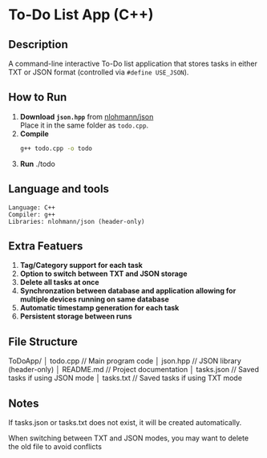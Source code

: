# To-Do List App (C++)

## Description
A command-line interactive To-Do list application that stores tasks in either TXT or JSON format (controlled via `#define USE_JSON`).

## How to Run
1. **Download `json.hpp`** from [nlohmann/json](https://github.com/nlohmann/json)  
   Place it in the same folder as `todo.cpp`.
2. **Compile**
   ```bash
   g++ todo.cpp -o todo
3. **Run**
   ./todo 

## Language and tools
    Language: C++
    Compiler: g++
    Libraries: nlohmann/json (header-only)    

## Extra Featuers
1. **Tag/Category support for each task**
2. **Option to switch between TXT and JSON storage**
3. **Delete all tasks at once**
4. **Synchronzation between database and application allowing for multiple devices running on same database**
5. **Automatic timestamp generation for each task**
6. **Persistent storage between runs**

## File Structure
ToDoApp/
│   todo.cpp       // Main program code
│   json.hpp       // JSON library (header-only)
│   README.md      // Project documentation
│   tasks.json     // Saved tasks if using JSON mode
│   tasks.txt      // Saved tasks if using TXT mode

## Notes
If tasks.json or tasks.txt does not exist, it will be created automatically.

When switching between TXT and JSON modes, you may want to delete the old file to avoid conflicts


